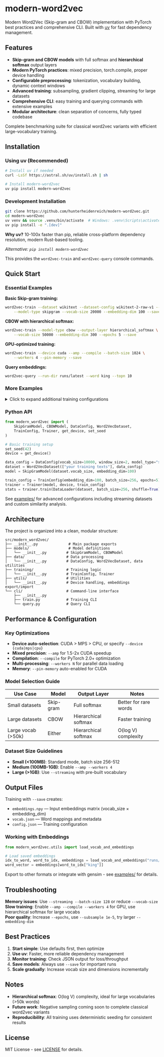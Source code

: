 # modern-word2vec

Modern Word2Vec (Skip-gram and CBOW) implementation with PyTorch best practices and comprehensive CLI. Built with [uv](https://github.com/astral-sh/uv) for fast dependency management.

## Features

- **Skip-gram and CBOW models** with full softmax and **hierarchical softmax** output layers
- **Modern PyTorch practices**: mixed precision, torch.compile, proper device handling  
- **Configurable preprocessing**: tokenization, vocabulary building, dynamic context windows
- **Advanced training**: subsampling, gradient clipping, streaming for large datasets
- **Comprehensive CLI**: easy training and querying commands with extensive examples
- **Modular architecture**: clean separation of concerns, fully typed codebase

Complete benchmarking suite for classical word2vec variants with efficient large-vocabulary training.

## Installation

### Using uv (Recommended)

```bash
# Install uv if needed
curl -LsSf https://astral.sh/uv/install.sh | sh

# Install modern-word2vec
uv pip install modern-word2vec
```

### Development Installation

```bash
git clone https://github.com/hunterheidenreich/modern-word2vec.git
cd modern-word2vec
uv venv && source .venv/bin/activate  # Windows: .venv\Scripts\activate
uv pip install -e ".[dev]"
```

**Why uv?** 10-100x faster than pip, reliable cross-platform dependency resolution, modern Rust-based tooling.

*Alternative: `pip install modern-word2vec`*

This provides the `word2vec-train` and `word2vec-query` console commands.

## Quick Start

### Essential Examples

**Basic Skip-gram training:**
```bash
word2vec-train --dataset wikitext --dataset-config wikitext-2-raw-v1 --split "train[:20%]" \
    --model-type skipgram --vocab-size 20000 --embedding-dim 100 --save
```

**CBOW with hierarchical softmax:**
```bash
word2vec-train --model-type cbow --output-layer hierarchical_softmax \
    --vocab-size 50000 --embedding-dim 300 --epochs 5 --save
```

**GPU-optimized training:**
```bash
word2vec-train --device cuda --amp --compile --batch-size 1024 \
    --workers 4 --pin-memory --save
```

**Query embeddings:**
```bash
word2vec-query --run-dir runs/latest --word king --topn 10
```

### More Examples

<details>
<summary>Click to expand additional training configurations</summary>

**Local text file:**
```bash
word2vec-train --text-file corpus.txt --model-type skipgram --save
```

**Large vocabulary with streaming:**
```bash
word2vec-train --streaming --vocab-file vocab.json --output-layer hierarchical_softmax \
    --vocab-size 200000 --buffer-size 50000 --save
```

**Synthetic data for testing:**
```bash
word2vec-train --synthetic-sentences 10000 --synthetic-vocab 5000 --save
```

</details>

### Python API

```python
from modern_word2vec import (
    SkipGramModel, CBOWModel, DataConfig, Word2VecDataset, 
    TrainConfig, Trainer, get_device, set_seed
)

# Basic training setup
set_seed(42)
device = get_device()

data_config = DataConfig(vocab_size=10000, window_size=2, model_type="skipgram")
dataset = Word2VecDataset(["your training texts"], data_config)
model = SkipGramModel(dataset.vocab_size, embedding_dim=100)

train_config = TrainConfig(embedding_dim=100, batch_size=256, epochs=5)
trainer = Trainer(model, device, train_config)
stats = trainer.train(DataLoader(dataset, batch_size=256, shuffle=True))
```

See [examples/](examples/) for advanced configurations including streaming datasets and custom similarity analysis.

## Architecture

The project is organized into a clean, modular structure:

```
src/modern_word2vec/
├── __init__.py              # Main package exports
├── models/                  # Model definitions
│   └── __init__.py         # SkipGramModel, CBOWModel
├── data/                   # Data processing
│   └── __init__.py         # DataConfig, Word2VecDataset, data utilities
├── training/               # Training logic
│   └── __init__.py         # TrainConfig, Trainer
├── utils/                  # Utilities
│   └── __init__.py         # Device handling, embeddings export/import
└── cli/                    # Command-line interface
    ├── __init__.py
    ├── train.py            # Training CLI
    └── query.py            # Query CLI
```

## Performance & Configuration

### Key Optimizations

- **Device auto-selection**: CUDA > MPS > CPU, or specify `--device {cuda|mps|cpu}`
- **Mixed precision**: `--amp` for 1.5-2x CUDA speedup
- **Compilation**: `--compile` for PyTorch 2.0+ optimization  
- **Multi-processing**: `--workers N` for parallel data loading
- **Memory**: `--pin-memory` auto-enabled for CUDA

### Model Selection Guide

| Use Case | Model | Output Layer | Notes |
|----------|--------|-------------|--------|
| Small datasets | Skip-gram | Full softmax | Better for rare words |
| Large datasets | CBOW | Hierarchical softmax | Faster training |
| Large vocab (>50k) | Either | Hierarchical softmax | O(log V) complexity |

### Dataset Size Guidelines

- **Small (<100MB)**: Standard mode, batch size 256-512
- **Medium (100MB-1GB)**: Enable `--amp --workers 4`  
- **Large (>1GB)**: Use `--streaming` with pre-built vocabulary

## Output Files

Training with `--save` creates:
- `embeddings.npy` — Input embeddings matrix (vocab_size × embedding_dim)
- `vocab.json` — Word mappings and metadata  
- `config.json` — Training configuration

### Working with Embeddings

```python
from modern_word2vec.utils import load_vocab_and_embeddings

# Load saved embeddings
idx_to_word, word_to_idx, embeddings = load_vocab_and_embeddings("runs/latest")
word_vector = embeddings[word_to_idx["king"]]
```

Export to other formats or integrate with gensim - see [examples/](examples/) for details.

## Troubleshooting

**Memory issues**: Use `--streaming --batch-size 128` or reduce `--vocab-size`  
**Slow training**: Enable `--amp --compile --workers 4` for GPU, use hierarchical softmax for large vocabs  
**Poor quality**: Increase `--epochs`, use `--subsample 1e-5`, try larger `--embedding-dim`

## Best Practices

1. **Start simple**: Use defaults first, then optimize
2. **Use uv**: Faster, more reliable dependency management  
3. **Monitor training**: Check JSON output for loss/throughput
4. **Save models**: Always use `--save` for important runs
5. **Scale gradually**: Increase vocab size and dimensions incrementally

## Notes

- **Hierarchical softmax**: O(log V) complexity, ideal for large vocabularies (>50k words)
- **Future work**: Negative sampling coming soon to complete classical word2vec variants
- **Reproducibility**: All training uses deterministic seeding for consistent results

## License

MIT License - see [LICENSE](LICENSE) for details.
